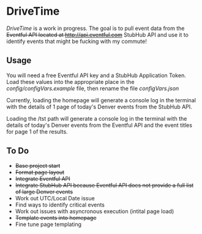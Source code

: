 # DriveTime

*DriveTime* is a work in progress. The goal is to pull event data from the ~~Eventful API located at http://api.eventful.com~~ StubHub API and use it to identify events that might be fucking with my commute!

## Usage

You will need a free Eventful API key and a StubHub Application Token. Load these values into the appropriate place in the *config/configVars.example* file, then rename the file *configVars.json*

Currently, loading the homepage will generate a console log in the terminal with the details of 1 page of today's Denver events from the StubHub API.

Loading the /tst path will generate a console log in the terminal with the details of today's Denver events from the Eventful API and the event titles for page 1 of the results.

## To Do

+ ~~Base project start~~
+ ~~Format page layout~~
+ ~~Integrate Eventful API~~
+ ~~Integrate StubHub API because Eventful API does not provide a full list of large Denver events~~
+ Work out UTC/Local Date issue
+ Find ways to identify critical events
+ Work out issues with asyncronous execution (intital page load)
+ ~~Template events into homepage~~
+ Fine tune page templating